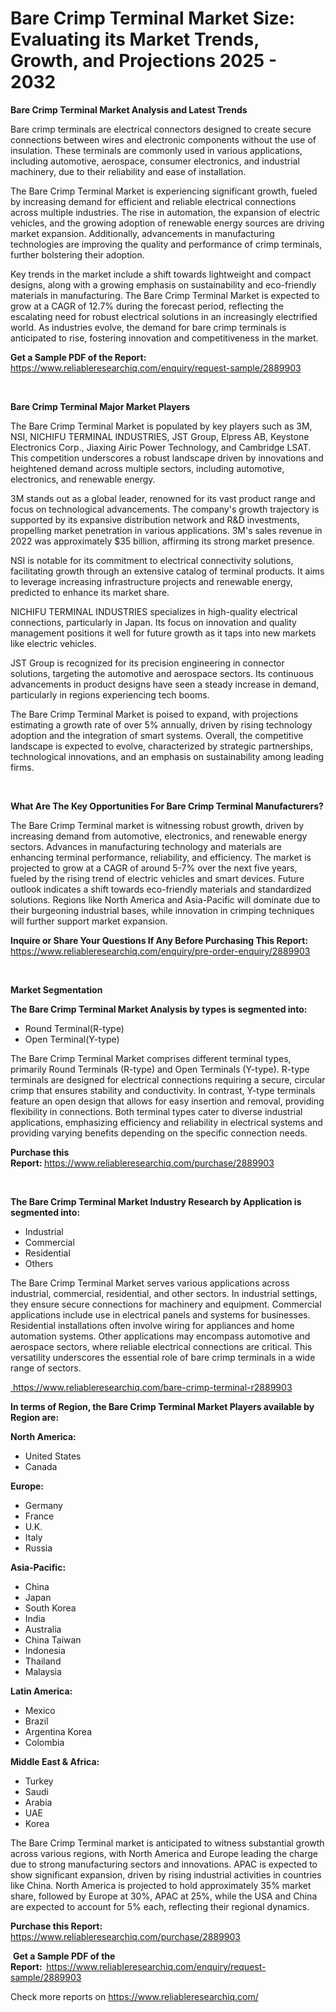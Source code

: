 <p><h1>Bare Crimp Terminal Market Size: Evaluating its Market Trends, Growth, and Projections 2025 - 2032</h1></p><p><strong>Bare Crimp Terminal Market Analysis and Latest Trends</strong></p>
<p><p>Bare crimp terminals are electrical connectors designed to create secure connections between wires and electronic components without the use of insulation. These terminals are commonly used in various applications, including automotive, aerospace, consumer electronics, and industrial machinery, due to their reliability and ease of installation.</p><p>The Bare Crimp Terminal Market is experiencing significant growth, fueled by increasing demand for efficient and reliable electrical connections across multiple industries. The rise in automation, the expansion of electric vehicles, and the growing adoption of renewable energy sources are driving market expansion. Additionally, advancements in manufacturing technologies are improving the quality and performance of crimp terminals, further bolstering their adoption.</p><p>Key trends in the market include a shift towards lightweight and compact designs, along with a growing emphasis on sustainability and eco-friendly materials in manufacturing. The Bare Crimp Terminal Market is expected to grow at a CAGR of 12.7% during the forecast period, reflecting the escalating need for robust electrical solutions in an increasingly electrified world. As industries evolve, the demand for bare crimp terminals is anticipated to rise, fostering innovation and competitiveness in the market.</p></p>
<p><strong>Get a Sample PDF of the Report:&nbsp;</strong> <a href="https://www.reliableresearchiq.com/enquiry/request-sample/2889903?utm_campaign=3500&utm_medium=2&utm_source=Github&utm_content=ia&utm_term=14032025&utm_id=bare-crimp-terminal">https://www.reliableresearchiq.com/enquiry/request-sample/2889903</a></p>
<p>&nbsp;</p>
<p><strong>Bare Crimp Terminal Major Market Players</strong></p>
<p><p>The Bare Crimp Terminal Market is populated by key players such as 3M, NSI, NICHIFU TERMINAL INDUSTRIES, JST Group, Elpress AB, Keystone Electronics Corp., Jiaxing Airic Power Technology, and Cambridge LSAT. This competition underscores a robust landscape driven by innovations and heightened demand across multiple sectors, including automotive, electronics, and renewable energy.</p><p>3M stands out as a global leader, renowned for its vast product range and focus on technological advancements. The company's growth trajectory is supported by its expansive distribution network and R&D investments, propelling market penetration in various applications. 3M's sales revenue in 2022 was approximately $35 billion, affirming its strong market presence.</p><p>NSI is notable for its commitment to electrical connectivity solutions, facilitating growth through an extensive catalog of terminal products. It aims to leverage increasing infrastructure projects and renewable energy, predicted to enhance its market share.</p><p>NICHIFU TERMINAL INDUSTRIES specializes in high-quality electrical connections, particularly in Japan. Its focus on innovation and quality management positions it well for future growth as it taps into new markets like electric vehicles.</p><p>JST Group is recognized for its precision engineering in connector solutions, targeting the automotive and aerospace sectors. Its continuous advancements in product designs have seen a steady increase in demand, particularly in regions experiencing tech booms.</p><p>The Bare Crimp Terminal Market is poised to expand, with projections estimating a growth rate of over 5% annually, driven by rising technology adoption and the integration of smart systems. Overall, the competitive landscape is expected to evolve, characterized by strategic partnerships, technological innovations, and an emphasis on sustainability among leading firms.</p></p>
<p>&nbsp;</p>
<p><strong>What Are The Key Opportunities For Bare Crimp Terminal Manufacturers?</strong></p>
<p><p>The Bare Crimp Terminal market is witnessing robust growth, driven by increasing demand from automotive, electronics, and renewable energy sectors. Advances in manufacturing technology and materials are enhancing terminal performance, reliability, and efficiency. The market is projected to grow at a CAGR of around 5-7% over the next five years, fueled by the rising trend of electric vehicles and smart devices. Future outlook indicates a shift towards eco-friendly materials and standardized solutions. Regions like North America and Asia-Pacific will dominate due to their burgeoning industrial bases, while innovation in crimping techniques will further support market expansion.</p></p>
<p><strong>Inquire or Share Your Questions If Any Before Purchasing This Report:</strong> <a href="https://www.reliableresearchiq.com/enquiry/pre-order-enquiry/2889903?utm_campaign=3500&utm_medium=2&utm_source=Github&utm_content=ia&utm_term=14032025&utm_id=bare-crimp-terminal">https://www.reliableresearchiq.com/enquiry/pre-order-enquiry/2889903</a></p>
<p>&nbsp;</p>
<p><strong>Market Segmentation</strong></p>
<p><strong>The Bare Crimp Terminal Market Analysis by types is segmented into:</strong></p>
<p><ul><li>Round Terminal(R-type)</li><li>Open Terminal(Y-type)</li></ul></p>
<p><p>The Bare Crimp Terminal Market comprises different terminal types, primarily Round Terminals (R-type) and Open Terminals (Y-type). R-type terminals are designed for electrical connections requiring a secure, circular crimp that ensures stability and conductivity. In contrast, Y-type terminals feature an open design that allows for easy insertion and removal, providing flexibility in connections. Both terminal types cater to diverse industrial applications, emphasizing efficiency and reliability in electrical systems and providing varying benefits depending on the specific connection needs.</p></p>
<p><strong>Purchase this Report:&nbsp;</strong><a href="https://www.reliableresearchiq.com/purchase/2889903?utm_campaign=3500&utm_medium=2&utm_source=Github&utm_content=ia&utm_term=14032025&utm_id=bare-crimp-terminal">https://www.reliableresearchiq.com/purchase/2889903</a></p>
<p>&nbsp;</p>
<p><strong>The Bare Crimp Terminal Market Industry Research by Application is segmented into:</strong></p>
<p><ul><li>Industrial</li><li>Commercial</li><li>Residential</li><li>Others</li></ul></p>
<p><p>The Bare Crimp Terminal Market serves various applications across industrial, commercial, residential, and other sectors. In industrial settings, they ensure secure connections for machinery and equipment. Commercial applications include use in electrical panels and systems for businesses. Residential installations often involve wiring for appliances and home automation systems. Other applications may encompass automotive and aerospace sectors, where reliable electrical connections are critical. This versatility underscores the essential role of bare crimp terminals in a wide range of sectors.</p></p>
<p><a href="https://www.reliableresearchiq.com/bare-crimp-terminal-r2889903?utm_campaign=3500&utm_medium=2&utm_source=Github&utm_content=ia&utm_term=14032025&utm_id=bare-crimp-terminal">&nbsp;https://www.reliableresearchiq.com/bare-crimp-terminal-r2889903</a></p>
<p><strong>In terms of Region, the Bare Crimp Terminal Market Players available by Region are:</strong></p>
<p>
    <p> <strong> North America: </strong>
        <ul>
            <li>United States</li>
            <li>Canada</li>
        </ul>
        </p> 
    <p> <strong> Europe: </strong>
        <ul>
            <li>Germany</li>
            <li>France</li>
            <li>U.K.</li>
            <li>Italy</li>
            <li>Russia</li>
        </ul>
        </p> 
    <p> <strong> Asia-Pacific: </strong>
        <ul>
            <li>China</li>
            <li>Japan</li>
            <li>South Korea</li>
            <li>India</li>
            <li>Australia</li>
            <li>China Taiwan</li>
            <li>Indonesia</li>
            <li>Thailand</li>
            <li>Malaysia</li>
        </ul>
        </p> 
    <p> <strong> Latin America: </strong>
        <ul>
            <li>Mexico</li>
            <li>Brazil</li>
            <li>Argentina Korea</li>
            <li>Colombia</li>
        </ul>
        </p> 
    <p> <strong> Middle East & Africa: </strong>
        <ul>
            <li>Turkey</li>
            <li>Saudi</li>
            <li>Arabia</li>
            <li>UAE</li>
            <li>Korea</li>
        </ul>
    </p>
    </p>
<p><p>The Bare Crimp Terminal market is anticipated to witness substantial growth across various regions, with North America and Europe leading the charge due to strong manufacturing sectors and innovations. APAC is expected to show significant expansion, driven by rising industrial activities in countries like China. North America is projected to hold approximately 35% market share, followed by Europe at 30%, APAC at 25%, while the USA and China are expected to account for 5% each, reflecting their regional dynamics.</p></p>
<p><strong>Purchase this Report: </strong><a href="https://www.reliableresearchiq.com/purchase/2889903?utm_campaign=3500&utm_medium=2&utm_source=Github&utm_content=ia&utm_term=14032025&utm_id=bare-crimp-terminal">https://www.reliableresearchiq.com/purchase/2889903</a></p>
<p>&nbsp;<strong>Get a Sample PDF of the Report:&nbsp;&nbsp;</strong><a href="https://www.reliableresearchiq.com/enquiry/request-sample/2889903?utm_campaign=3500&utm_medium=2&utm_source=Github&utm_content=ia&utm_term=14032025&utm_id=bare-crimp-terminal">https://www.reliableresearchiq.com/enquiry/request-sample/2889903</a></p>
<p><strong></strong></p>
<p>Check more reports on <a href="https://www.reliableresearchiq.com/?utm_campaign=3500&utm_medium=2&utm_source=Github&utm_content=ia&utm_term=14032025&utm_id=bare-crimp-terminal">https://www.reliableresearchiq.com/</a></p>